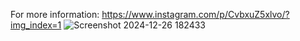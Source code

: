 For more information: https://www.instagram.com/p/CvbxuZ5xlvo/?img_index=1
![Screenshot 2024-12-26 182433](https://github.com/user-attachments/assets/064b68c3-5815-4beb-a1ee-a49591af179d)
